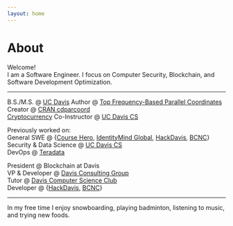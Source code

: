 ```yaml
---
layout: home
---
```

# About 

Welcome! <br>
I am a Software Engineer. I focus on Computer Security, Blockchain, and Software Development Optimization.<br>

---

B.S./M.S. @ [UC Davis](https://www.ucdavis.edu)
Author @ [Top Frequency-Based Parallel Coordinates](https://arxiv.org/abs/1709.00665)<br>
Creator @ [CRAN cdparcoord](https://CRAN.R-project.org/package=cdparcoord)<br>
[Cryptocurrency](http://rylanschaeffer.github.io/resources/198FCourseSyllabus.pdf) Co-Instructor @ [UC Davis CS](http://www.cs.ucdavis.edu)<br>

Previously worked on:<br>
General SWE @ {[Course Hero](https://www.coursehero.com), [IdentityMind Global](https://www.identitymindglobal.com), [HackDavis](http://hackdavis.io/), [BCNC](https://bcnclub.org)}<br>
Security &#38; Data Science @ [UC Davis CS](http://www.cs.ucdavis.edu)<br>
DevOps @ [Teradata](http://www.teradata.com/?LangType=1033)<br> 

President @ Blockchain at Davis<br>
VP &#38; Developer @ [Davis Consulting Group](http://davisconsultinggroup.org)<br>
Tutor @ [Davis Computer Science Club](https://daviscsclub.org/)<br>
Developer @ {[HackDavis](http://hackdavis.io/), [BCNC](https://bcnclub.org)}<br>

---

In my free time I enjoy snowboarding, playing badminton, listening to music, and trying new foods. 
